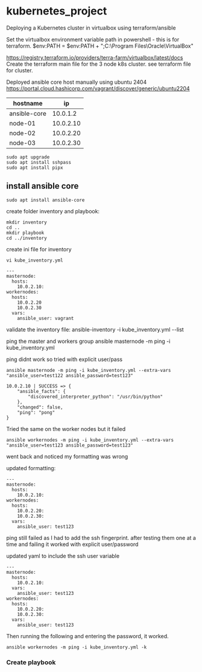 # kubernetes_project
Deploying a Kubernetes cluster in virtualbox using terraform/ansible

Set the virtualbox environment variable path in powershell - this is for terraform.
$env:PATH = $env:PATH + ";C:\Program Files\Oracle\VirtualBox"


https://registry.terraform.io/providers/terra-farm/virtualbox/latest/docs
Create the terraform main file for the 3 node k8s cluster. see terraform file for cluster.

Deployed ansible core host manually using ubuntu 2404
https://portal.cloud.hashicorp.com/vagrant/discover/generic/ubuntu2204

| hostname | ip |
| --- | --- |
| ansible-core | 10.0.1.2 |
| node-01 | 10.0.2.10 |
| node-02 | 10.0.2.20 |
| node-03 | 10.0.2.30 |


```
sudo apt upgrade
sudo apt install sshpass
sudo apt install pipx
```
## install ansible core
```
sudo apt install ansible-core
```
create folder inventory and playbook:
```
mkdir inventory 
cd .. 
mkdir playbook
cd ../inventory
```
create ini file for inventory
```
vi kube_inventory.yml
```

```
---
masternode:
  hosts:
    10.0.2.10:
workernodes:
  hosts:
    10.0.2.20
    10.0.2.30
  vars:
    ansible_user: vagrant
```

validate the inventory file:
ansible-inventory -i kube_inventory.yml --list

ping the master and workers group
ansible masternode -m ping -i kube_inventory.yml

ping didnt work so tried with explicit user/pass
```
ansible masternode -m ping -i kube_inventory.yml --extra-vars "ansible_user=test122 ansible_password=test123"

10.0.2.10 | SUCCESS => {
    "ansible_facts": {
        "discovered_interpreter_python": "/usr/bin/python"
    },
    "changed": false,
    "ping": "pong"
}
```

Tried the same on the worker nodes but it failed
```
ansible workernodes -m ping -i kube_inventory.yml --extra-vars "ansible_user=test123 ansible_password=test123"
```
went back and noticed my formatting was wrong

updated formatting:
```
---
masternode:
  hosts:
    10.0.2.10:
workernodes:
  hosts:
    10.0.2.20:
    10.0.2.30:
  vars:
    ansible_user: test123

```
ping still failed as I had to add the ssh fingerprint. after testing them one at a time and failing it worked with explicit user/password

updated yaml to include the ssh user variable

```
---
masternode:
  hosts:
    10.0.2.10:
  vars:
    ansible_user: test123
workernodes:
  hosts:
    10.0.2.20:
    10.0.2.30:
  vars:
    ansible_user: test123
```

Then running the following and entering the password, it worked.
```
ansible workernodes -m ping -i kube_inventory.yml -k
```

### Create playbook
